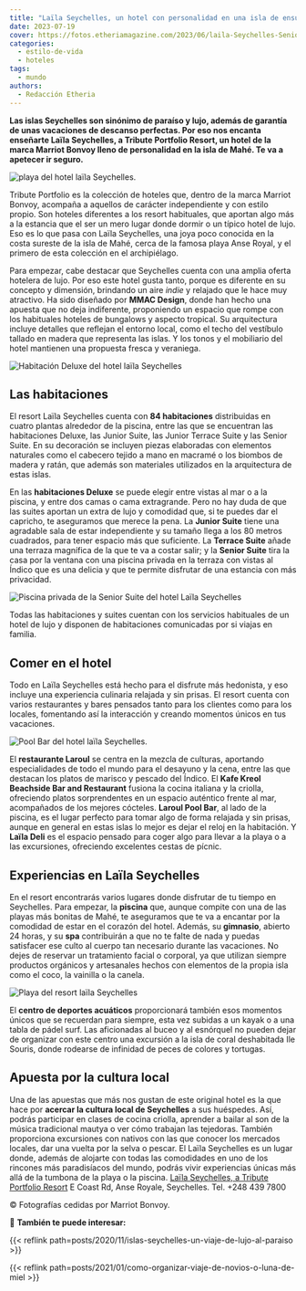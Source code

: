 ```yaml
---
title: "Laïla Seychelles, un hotel con personalidad en una isla de ensueño"
date: 2023-07-19
cover: https://fotos.etheriamagazine.com/2023/06/laila-Seychelles-Senior-Suite-terraza.jpg
categories: 
  - estilo-de-vida
  - hoteles
tags: 
  - mundo
authors: 
  - Redacción Etheria
---
```


**Las islas Seychelles son sinónimo de paraíso y lujo, además de garantía de unas 
vacaciones de descanso perfectas. Por eso nos encanta enseñarte Laïla Seychelles, a 
Tribute Portfolio Resort, un hotel de la marca Marriot Bonvoy lleno de personalidad en 
la isla de Mahé. Te va a apetecer ir seguro.** 

![playa del hotel laïla Seychelles.](https://fotos.etheriamagazine.com/2023/06/laila-Seychelles-vista-playa.jpg "Vista panorámica del hotel Laïla Seychelles.")

Tribute Portfolio es la colección de hoteles que, dentro de la marca Marriot Bonvoy, 
acompaña a aquellos de carácter independiente y con estilo propio. Son hoteles 
diferentes a los resort habituales, que aportan algo más a la estancia que el ser un 
mero lugar donde dormir o un típico hotel de lujo. Eso es lo que pasa con Laïla 
Seychelles, una joya poco conocida en la costa sureste de la isla de Mahé, cerca de la 
famosa playa Anse Royal, y el primero de esta colección en el archipiélago. 

Para empezar, cabe destacar que Seychelles cuenta con una amplia oferta hotelera de 
lujo. Por eso este hotel gusta tanto, porque es diferente en su concepto y dimensión, 
brindando un aire _indie_ y relajado que le hace muy atractivo. Ha sido diseñado por 
**MMAC Design**, donde han hecho una apuesta que no deja indiferente, proponiendo un 
espacio que rompe con los habituales hoteles de bungalows y aspecto tropical. Su 
arquitectura incluye detalles que reflejan el entorno local, como el techo del vestíbulo 
tallado en madera que representa las islas. Y los tonos y el mobiliario del hotel 
mantienen una propuesta fresca y veraniega. 

![Habitación Deluxe del hotel laïla Seychelles](https://fotos.etheriamagazine.com/2023/06/laila-Seychelles-Deluxe-Room.jpg "Habitación Deluxe.")

## Las habitaciones

El resort Laïla Seychelles cuenta con **84 habitaciones** distribuidas en cuatro plantas 
alrededor de la piscina, entre las que se encuentran las habitaciones Deluxe, las Junior 
Suite, las Junior Terrace Suite y las Senior Suite. En su decoración se incluyen piezas 
elaboradas con elementos naturales como el cabecero tejido a mano en macramé o los 
biombos de madera y ratán, que además son materiales utilizados en la arquitectura de 
estas islas. 

En las **habitaciones Deluxe** se puede elegir entre vistas al mar o a la piscina, y 
entre dos camas o cama extragrande. Pero no hay duda de que las suites aportan un extra 
de lujo y comodidad que, si te puedes dar el capricho, te aseguramos que merece la pena. 
La **Junior Suite** tiene una agradable sala de estar independiente y su tamaño llega a 
los 80 metros cuadrados, para tener espacio más que suficiente. La **Terrace Suite** 
añade una terraza magnífica de la que te va a costar salir; y la **Senior Suite** tira 
la casa por la ventana con una piscina privada en la terraza con vistas al Índico que es 
una delicia y que te permite disfrutar de una estancia con más privacidad. 

![Piscina privada de la Senior Suite del hotel Laïla Seychelles](https://fotos.etheriamagazine.com/2023/06/laila-Seychelles-Senior-Suite-terraza.jpg "Piscina privada de la Senior Suite.")

Todas las habitaciones y suites cuentan con los servicios habituales de un hotel de lujo 
y disponen de habitaciones comunicadas por si viajas en familia. 

## Comer en el hotel

Todo en Laïla Seychelles está hecho para el disfrute más hedonista, y eso incluye una 
experiencia culinaria relajada y sin prisas. El resort cuenta con varios restaurantes y 
bares pensados tanto para los clientes como para los locales, fomentando así la 
interacción y creando momentos únicos en tus vacaciones. 

![Pool Bar del hotel laïla Seychelles.](https://fotos.etheriamagazine.com/2023/06/laila-Seychelles-Pool-Bar.jpg "Pool Bar del hotel Laïla Seychelles.")

El **restaurante Laroul** se centra en la mezcla de culturas, aportando especialidades 
de todo el mundo para el desayuno y la cena, entre las que destacan los platos de 
marisco y pescado del Índico. El **Kafe Kreol Beachside Bar and Restaurant** fusiona la 
cocina italiana y la criolla, ofreciendo platos sorprendentes en un espacio auténtico 
frente al mar, acompañados de los mejores cócteles. **Laroul Pool Bar**, al lado de la 
piscina, es el lugar perfecto para tomar algo de forma relajada y sin prisas, aunque en 
general en estas islas lo mejor es dejar el reloj en la habitación. Y **Laïla Deli** es 
el espacio pensado para coger algo para llevar a la playa o a las excursiones, 
ofreciendo excelentes cestas de pícnic. 

## Experiencias en Laïla Seychelles

En el resort encontrarás varios lugares donde disfrutar de tu tiempo en Seychelles. Para 
empezar, la **piscina** que, aunque compite con una de las playas más bonitas de Mahé, 
te aseguramos que te va a encantar por la comodidad de estar en el corazón del hotel. 
Además, su **gimnasio**, abierto 24 horas, y su **spa** contribuirán a que no te falte 
de nada y puedas satisfacer ese culto al cuerpo tan necesario durante las vacaciones. No 
dejes de reservar un tratamiento facial o corporal, ya que utilizan siempre productos 
orgánicos y artesanales hechos con elementos de la propia isla como el coco, la vainilla 
o la canela. 

![Playa del resort laïla Seychelles](https://fotos.etheriamagazine.com/2023/06/laila-Seychelles-Kafe-Kreol-Beach.jpg "Playa del resort Laïla Seychelles.")

El **centro de deportes acuáticos** proporcionará también esos momentos únicos que se 
recuerdan para siempre, esta vez subidas a un kayak o a una tabla de pádel surf. Las 
aficionadas al buceo y al esnórquel no pueden dejar de organizar con este centro una 
excursión a la isla de coral deshabitada Ile Souris, donde rodearse de infinidad de 
peces de colores y tortugas. 

## Apuesta por la cultura local

Una de las apuestas que más nos gustan de este original hotel es la que hace por 
**acercar la cultura local de Seychelles** a sus huéspedes. Así, podrás participar en 
clases de cocina criolla, aprender a bailar al son de la música tradicional mautya o ver 
cómo trabajan las tejedoras. También proporciona excursiones con nativos con las que 
conocer los mercados locales, dar una vuelta por la selva o pescar. El Laïla Seychelles 
es un lugar donde, además de alojarte con todas las comodidades en uno de los rincones 
más paradisíacos del mundo, podrás vivir experiencias únicas más allá de la tumbona de 
la playa o la piscina. [Laïla Seychelles, a Tribute Portfolio 
Resort](https://www.marriott.com/en-us/hotels/seztx-laila-seychelles-a-tribute-portfolio-resort/overview/) 
E Coast Rd, Anse Royale, Seychelles. Tel. +248 439 7800 

© Fotografías cedidas por Marriot Bonvoy. 

📌 **También te puede interesar:** 

{{< reflink path=posts/2020/11/islas-seychelles-un-viaje-de-lujo-al-paraiso >}} 

{{< reflink path=posts/2021/01/como-organizar-viaje-de-novios-o-luna-de-miel >}}
